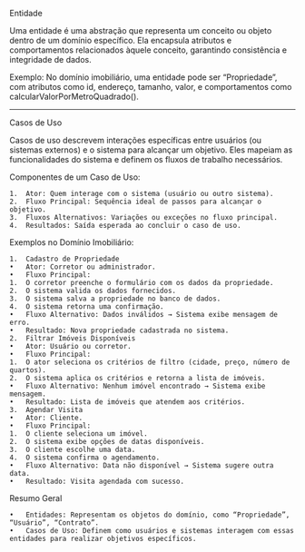 Entidade

Uma entidade é uma abstração que representa um conceito ou objeto dentro de um domínio específico. Ela encapsula atributos e comportamentos relacionados àquele conceito, garantindo consistência e integridade de dados.

Exemplo:
No domínio imobiliário, uma entidade pode ser “Propriedade”, com atributos como id, endereço, tamanho, valor, e comportamentos como calcularValorPorMetroQuadrado().

---

Casos de Uso

Casos de uso descrevem interações específicas entre usuários (ou sistemas externos) e o sistema para alcançar um objetivo. Eles mapeiam as funcionalidades do sistema e definem os fluxos de trabalho necessários.

Componentes de um Caso de Uso:

    1.	Ator: Quem interage com o sistema (usuário ou outro sistema).
    2.	Fluxo Principal: Sequência ideal de passos para alcançar o objetivo.
    3.	Fluxos Alternativos: Variações ou exceções no fluxo principal.
    4.	Resultados: Saída esperada ao concluir o caso de uso.

Exemplos no Domínio Imobiliário:

    1.	Cadastro de Propriedade
    •	Ator: Corretor ou administrador.
    •	Fluxo Principal:
    1.	O corretor preenche o formulário com os dados da propriedade.
    2.	O sistema valida os dados fornecidos.
    3.	O sistema salva a propriedade no banco de dados.
    4.	O sistema retorna uma confirmação.
    •	Fluxo Alternativo: Dados inválidos → Sistema exibe mensagem de erro.
    •	Resultado: Nova propriedade cadastrada no sistema.
    2.	Filtrar Imóveis Disponíveis
    •	Ator: Usuário ou corretor.
    •	Fluxo Principal:
    1.	O ator seleciona os critérios de filtro (cidade, preço, número de quartos).
    2.	O sistema aplica os critérios e retorna a lista de imóveis.
    •	Fluxo Alternativo: Nenhum imóvel encontrado → Sistema exibe mensagem.
    •	Resultado: Lista de imóveis que atendem aos critérios.
    3.	Agendar Visita
    •	Ator: Cliente.
    •	Fluxo Principal:
    1.	O cliente seleciona um imóvel.
    2.	O sistema exibe opções de datas disponíveis.
    3.	O cliente escolhe uma data.
    4.	O sistema confirma o agendamento.
    •	Fluxo Alternativo: Data não disponível → Sistema sugere outra data.
    •	Resultado: Visita agendada com sucesso.

Resumo Geral

    •	Entidades: Representam os objetos do domínio, como “Propriedade”, “Usuário”, “Contrato”.
    •	Casos de Uso: Definem como usuários e sistemas interagem com essas entidades para realizar objetivos específicos.
